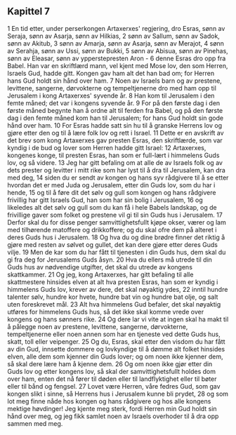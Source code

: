## Kapittel 7

1 En tid etter, under perserkongen Artaxerxes' regjering, dro Esras, sønn av Seraja, sønn av Asarja, sønn av Hilkias,
2 sønn av Sallum, sønn av Sadok, sønn av Akitub,
3 sønn av Amarja, sønn av Asarja, sønn av Merajot,
4 sønn av Serahja, sønn av Ussi, sønn av Bukki,
5 sønn av Abisua, sønn av Pinehas, sønn av Eleasar, sønn av ypperstepresten Aron -
6 denne Esras dro opp fra Babel. Han var en skriftlærd mann, vel kjent med Mose lov, den som Herren, Israels Gud, hadde gitt. Kongen gav ham alt det han bad om; for Herren hans Gud holdt sin hånd over ham.
7 Noen av Israels barn og av prestene, levittene, sangerne, dørvokterne og tempeltjenerne dro med ham opp til Jerusalem i kong Artaxerxes' syvende år.
8 Han kom til Jerusalem i den femte måned; det var i kongens syvende år.
9 For på den første dag i den første måned begynte han å ordne alt til ferden fra Babel, og på den første dag i den femte måned kom han til Jerusalem; for hans Gud holdt sin gode hånd over ham.
10 For Esras hadde satt sin hu til å granske Herrens lov og gjøre etter den og til å lære folk lov og rett i Israel.
11 Dette er en avskrift av det brev som kong Artaxerxes gav presten Esras, den skriftlærde, som var kyndig i de bud og lover som Herren hadde gitt Israel:
12 Artaxerxes, kongenes konge, til presten Esras, han som er full-lært i himmelens Guds lov, og så videre.
13 Jeg har gitt befaling om at alle de av Israels folk og av dets prester og levitter i mitt rike som har lyst til å dra til Jerusalem, kan dra med deg,
14 siden du er sendt av kongen og hans syv rådgivere til å se etter hvordan det er med Juda og Jerusalem, etter din Guds lov, som du har i hende,
15 og til å føre dit det sølv og gull som kongen og hans rådgivere frivillig har gitt Israels Gud, han som har sin bolig i Jerusalem,
16 og likeledes alt det sølv og gull som du kan få i hele Babels landskap, og de frivillige gaver som folket og prestene vil gi til sin Guds hus i Jerusalem.
17 Derfor skal du for disse penger samvittighetsfullt kjøpe okser, værer og lam med tilhørende matoffere og drikkoffere; og du skal ofre dem på alteret i deres Guds hus i Jerusalem.
18 Og hva du og dine brødre finner det riktig å gjøre med resten av sølvet og gullet, det kan dere gjøre etter deres Guds vilje.
19 Men de kar som du har fått til tjenesten i din Guds hus, dem skal du gi fra deg for Jerusalems Guds åsyn.
20 Hva du ellers må utrede til din Guds hus av nødvendige utgifter, det skal du utrede av kongens skattkammer.
21 Og jeg, kong Artaxerxes, har gitt befaling til alle skattmestere hinsides elven at alt hva presten Esras, han som er kyndig i himmelens Guds lov, krever av dere, det skal nøyaktig ydes,
22 inntil hundre talenter sølv, hundre kor hvete, hundre bat vin og hundre bat olje, og salt uten foreskrevet mål.
23 Alt hva himmelens Gud befaler, det skal nøyaktig utføres for himmelens Guds hus, så det ikke skal komme vrede over kongens og hans sønners rike.
24 Og dere lar vi vite at ingen skal ha makt til å pålegge noen av prestene, levittene, sangerne, dørvokterne, tempeltjenerne eller noen annen som har en tjeneste ved dette Guds hus, skatt, toll eller veipenger.
25 Og du, Esras, skal etter den visdom du har fått av din Gud, innsette dommere og lovkyndige til å dømme alt folket hinsides elven, alle dem som kjenner din Guds lover; og om noen ikke kjenner dem, så skal dere lære ham å kjenne dem.
26 Og om noen ikke gjør etter din Guds lov og etter kongens lov, så skal der samvittighetsfullt holdes dom over ham, enten det nå fører til døden eller til landflyktighet eller til bøter eller til bånd og fengsel.
27 Lovet være Herren, våre fedres Gud, som gav kongen slikt i sinne, så Herrens hus i Jerusalem kunne bli prydet,
28 og som lot meg finne nåde hos kongen og hans rådgivere og hos alle kongens mektige høvdinger! Jeg kjente meg sterk, fordi Herren min Gud holdt sin hånd over meg, og jeg fikk samlet noen av Israels overhoder til å dra opp sammen med meg.
